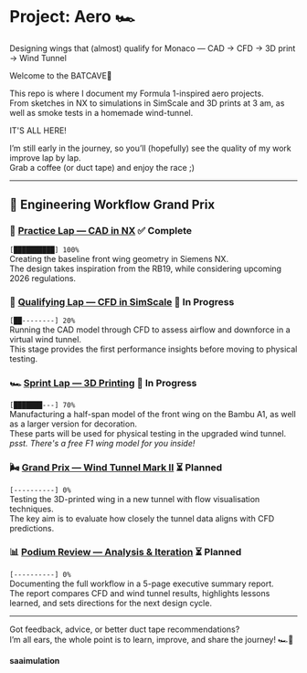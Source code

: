 # Project: Aero 🏎️
Designing wings that (almost) qualify for Monaco — CAD → CFD → 3D print → Wind Tunnel  

Welcome to the BATCAVE🦇 

This repo is where I document my Formula 1-inspired aero projects.  
From sketches in NX to simulations in SimScale and 3D prints at 3 am, as well as smoke tests in a homemade wind-tunnel.

IT'S ALL HERE!

I’m still early in the journey, so you’ll (hopefully) see the quality of my work improve lap by lap.  
Grab a coffee (or duct tape) and enjoy the race ;)  

---

## 🚦 Engineering Workflow Grand Prix  

### 🏁 [Practice Lap — CAD in NX](./practice-lap-CAD) ✅ Complete
`[██████████] 100%`  
Creating the baseline front wing geometry in Siemens NX.  
The design takes inspiration from the RB19, while considering upcoming 2026 regulations.  

### 🚦 [Qualifying Lap — CFD in SimScale](./qualifying-lap-CFD) 🔄 In Progress 
`[██--------] 20%`  
Running the CAD model through CFD to assess airflow and downforce in a virtual wind tunnel.  
This stage provides the first performance insights before moving to physical testing.  

### 🏎️ [Sprint Lap — 3D Printing](./sprint-3D-printing) 🔄 In Progress 
`[███████---] 70%`  
Manufacturing a half-span model of the front wing on the Bambu A1, as well as a larger version for decoration.<br>
These parts will be used for physical testing in the upgraded wind tunnel.  
*psst. There's a free F1 wing model for you inside!*

### 🌬️ [Grand Prix — Wind Tunnel Mark II](./grand-prix-wind-tunnel) ⏳ Planned  
`[----------] 0%`  
Testing the 3D-printed wing in a new tunnel with flow visualisation techniques.  
The key aim is to evaluate how closely the tunnel data aligns with CFD predictions.  

### 📊 [Podium Review — Analysis & Iteration](./podium-review-analysis) ⏳ Planned  
`[----------] 0%`  
Documenting the full workflow in a 5-page executive summary report.  
The report compares CFD and wind tunnel results, highlights lessons learned, and sets directions for the next design cycle.  


---

Got feedback, advice, or better duct tape recommendations?  
I’m all ears, the whole point is to learn, improve, and share the journey! 🏎️🦇


**saaimulation**
